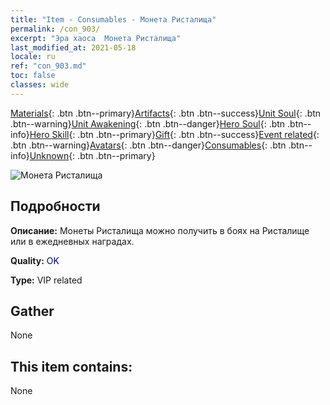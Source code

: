 ```yaml
---
title: "Item - Consumables - Монета Ристалища"
permalink: /con_903/
excerpt: "Эра хаоса  Монета Ристалища"
last_modified_at: 2021-05-18
locale: ru
ref: "con_903.md"
toc: false
classes: wide
---
```

 [Materials](/ItemsRU/){: .btn .btn--primary}[Artifacts](/ItemsRU/Artifacts/){: .btn .btn--success}[Unit Soul](/ItemsRU/UnitSoul/){: .btn .btn--warning}[Unit Awakening](/ItemsRU/UnitAwakening/){: .btn .btn--danger}[Hero Soul](/ItemsRU/HeroSoul/){: .btn .btn--info}[Hero Skill](/ItemsRU/HeroSkill/){: .btn .btn--primary}[Gift](/ItemsRU/Gift/){: .btn .btn--success}[Event related](/ItemsRU/Events/){: .btn .btn--warning}[Avatars](/ItemsRU/Avatars/){: .btn .btn--danger}[Consumables](/ItemsRU/Consumables/){: .btn .btn--info}[Unknown](/ItemsRU/Unknown/){: .btn .btn--primary}

 ![Монета Ристалища](/images/t/i_107.png)

## Подробности
 **Описание:** Монеты Ристалища можно получить в боях на Ристалище или в ежедневных наградах.

 **Quality:** <span style="color: #000080">OK</span>

 **Type:** VIP related

## Gather

  None

## This item contains:

  None

